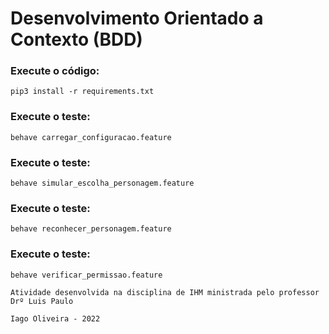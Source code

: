 # Desenvolvimento Orientado a Contexto (BDD)

### Execute o código:
    pip3 install -r requirements.txt

### Execute o teste:
    behave carregar_configuracao.feature 

### Execute o teste:
    behave simular_escolha_personagem.feature

### Execute o teste:
    behave reconhecer_personagem.feature

### Execute o teste:
    behave verificar_permissao.feature

````Atividade desenvolvida na disciplina de IHM ministrada pelo professor Drº Luis Paulo````
<br>

```Iago Oliveira - 2022```
